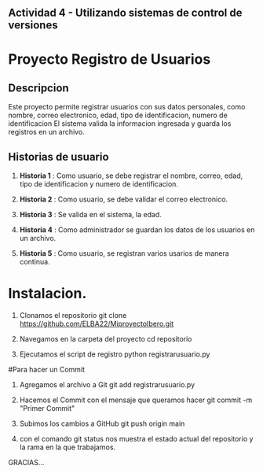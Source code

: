 ## Actividad 4 - Utilizando sistemas de control de versiones

# Proyecto Registro de Usuarios

## Descripcion
Este proyecto permite registrar usuarios con sus datos personales, como nombre, correo electronico, edad, tipo de identificacion, numero de identificacion
El sistema valida la informacion ingresada y guarda los registros en un archivo.

## Historias de usuario
1. **Historia 1** : Como usuario, se debe registrar el nombre, correo, edad, tipo de identificacion y numero de identificacion.

2. **Historia 2** : Como usuario, se debe validar el correo electronico.

3. **Historia 3** : Se valida en el sistema, la  edad.

4. **Historia 4** : Como administrador se guardan los datos de los usuarios en un archivo.

5. **Historia 5** : Como usuario, se registran varios usarios de manera continua.

# Instalacion.
1. Clonamos el repositorio
git clone https://github.com/ELBA22/MiproyectoIbero.git

2. Navegamos en la carpeta del proyecto
cd repositorio

3. Ejecutamos el script de registro
python registrarusuario.py

#Para hacer un Commit
1. Agregamos el archivo a Git
git add registrarusuario.py

2. Hacemos el Commit con el mensaje que queramos hacer
git commit -m "Primer Commit"

3. Subimos los cambios a GitHub
git push origin main

4. con el comando git status nos muestra el estado actual del repositorio y la rama en la que trabajamos.

GRACIAS...